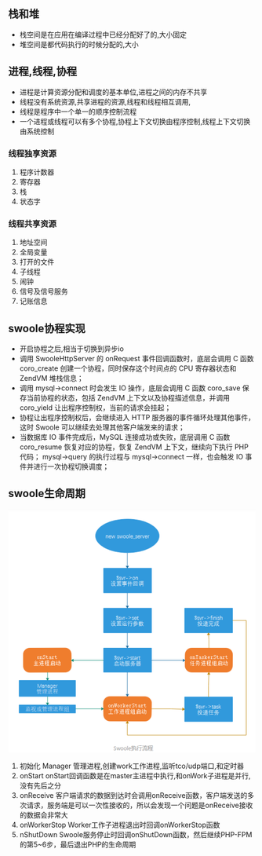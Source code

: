 ## 栈和堆
- 栈空间是在应用在编译过程中已经分配好了的,大小固定
- 堆空间是都代码执行的时候分配的,大小
## 进程,线程,协程
- 进程是计算资源分配和调度的基本单位,进程之间的内存不共享
- 线程没有系统资源,共享进程的资源,线程和线程相互调用,
- 线程是程序中一个单一的顺序控制流程
- 一个进程或线程可以有多个协程,协程上下文切换由程序控制,线程上下文切换由系统控制
### 线程独享资源
 1. 程序计数器
 2. 寄存器
 3. 栈
 4. 状态字
 
### 线程共享资源
1. 地址空间
2. 全局变量
3. 打开的文件
4. 子线程
5. 闹钟
6. 信号及信号服务
7. 记账信息

## swoole协程实现
- 开启协程之后,相当于切换到异步io
- 调用 SwooleHttpServer 的 onRequest 事件回调函数时，底层会调用 C 函数 coro_create 创建一个协程，同时保存这个时间点的 CPU 寄存器状态和 ZendVM 堆栈信息；
- 调用 mysql->connect 时会发生 IO 操作，底层会调用 C 函数 coro_save 保存当前协程的状态，包括 ZendVM 上下文以及协程描述信息，并调用 coro_yield 让出程序控制权，当前的请求会挂起；
- 协程让出程序控制权后，会继续进入 HTTP 服务器的事件循环处理其他事件，这时 Swoole 可以继续去处理其他客户端发来的请求；
- 当数据库 IO 事件完成后，MySQL 连接成功或失败，底层调用 C 函数 coro_resume 恢复对应的协程，恢复 ZendVM 上下文，继续向下执行 PHP 代码；
mysql->query 的执行过程与 mysql->connect 一样，也会触发 IO 事件并进行一次协程切换调度；

## swoole生命周期
![](../img/swoole.png)
1. 初始化 Manager 管理进程,创建work工作进程,监听tco/udp端口,和定时器
2. onStart onStart回调函数是在master主进程中执行,和onWork子进程是并行,没有先后之分
3. onReceive 客户端请求的数据到达时会调用onReceive函数，客户端发送的多次请求，服务端是可以一次性接收的，所以会发现一个问题是onReceive接收的数据会非常大
4. onWorkerStop Worker工作子进程退出时回调onWorkerStop函数
5. nShutDown Swoole服务停止时回调onShutDown函数，然后继续PHP-FPM的第5~6步，最后退出PHP的生命周期
